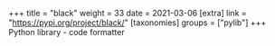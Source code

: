 +++
title = "black"
weight = 33
date = 2021-03-06
[extra]
link = "https://pypi.org/project/black/"
[taxonomies]
groups = ["pylib"]
+++
Python library - code formatter

